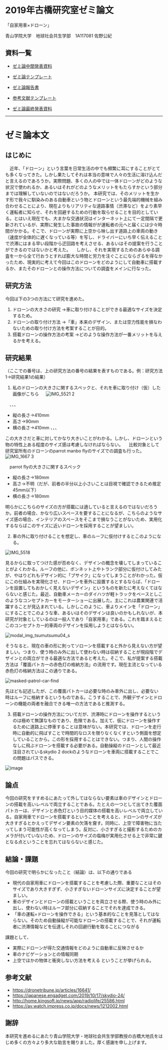 # 2019年古橋研究室ゼミ論文

「自家用車×ドローン」

青山学院大学　地球社会共生学部　1A117081 佐野公紀

## 資料一覧
-  [ゼミ論中間発表資料](https://docs.google.com/presentation/d/1sK6hci77wB66VWDzsLREO3fmZuH6N_5laPwgrq21Mu4/edit#slide=id.p)

-  [ゼミ論テンプレート](https://docs.google.com/document/d/1hT6A7MQRmD3jp-NkzAT2dIeWN-2X0_WGo1aTpzgv2CQ/edit)

-  [ゼミ論報告書](https://medium.com/furuhashilab/ドローンによる人命救助の加速案-5c61bf5faf5e)

-  [参考文献テンプレート](https://docs.google.com/spreadsheets/d/1g0eQedyXYkM6U7-wQ9Sk8WuwJ6fTcOxlsa2oQIvfT6o/edit?usp=sharing)

-  [ゼミ論最終発表資料](https://docs.google.com/presentation/d/1DdGM_dXuUQODMRYJt2wPjhBJuJjZrWy2z_LjX31izCY/edit#slide=id) 


-----------
# ゼミ論本文
## はじめに
　近年、「ドローン」という言葉を日常生活の中でも頻繁に耳にすることがとても多くなってきた。しかし果たしてそれは本当の意味で人々の生活に溶け込んだと言えるのであろうか。実際問題、多くの人の中では一体ドローンがどのような状況で使われるか、あるいはそれがどのようなメリットをもたらすかという部分までは理解していないのではないだろうか。
 本研究では、そのメリットを生かす形で我々に馴染みのある自動車という物とドローンという最先端的機械を組み合わせることにより、現在よりもリアリティな道路事情（渋滞など）をより素早く運転者に知らせ、それを回避するための行動を取らせることを目的としている。とはいえ現在でも、大まかな交通状況はインターネット上にて一定間隔で更新されているが、実際に発生した事故の情報がが運転者の元へと届くには少々時間がかかる。そこで、ドローンが実際に上空から映し出す道路上の車両の動き（速度が全体的に遅くなっている等）を写し、ドライバーにいち早く伝えることで渋滞にはまる早い段階から迂回路を考えさせる、あるいはその提案を行うことができるのではないかと考えた。
　しかし、それを実現するためのあらゆる調査を一から全て行おうとすれば膨大な時間と労力を注ぐことにならざるを得なかったため、現実的に考えて今回はこのドローンをどのようにして自動車に搭載するか、またそのドローンとの操作方法についての調査をメインに行なった。




## 研究方法
今回は下の3つの方法にて研究を進めた。
1. ドローンの大きさの研究
→車に取り付けることができる最適なサイズを決定するため。
2. ドローンの取り付け方法
→「車」本来のデザイン、または空力性能を損なわないための取り付け方法を考案することが目的。
3. 搭載ドローンの操作方法の考案
→どのような操作方法が一番メリットを与えるかを考える。


## 研究結果
（ここでの番号は、上の研究方法の番号の結果を表すものである。例：研究方法1→研究結果1の結果）
1. 私のドローンの大きさに関するスペックと、それを車に取り付け（仮）した画像がこちら
　
 ![IMG_5521 2](https://user-images.githubusercontent.com/52966947/73157030-19290180-4123-11ea-91b3-1c31930c584a.jpg)

　、、、
 - 縦の長さ→410mm 
 - 高さ→90mm 
 - 横の長さ→410mm
  、、、
 
 
この大きさだと車に対してかなり大きいことがわかる。しかし、ドローンという物の特性上ある程度のサイズ感は考慮しなければならない。
　比較対象として研究室所有のドローンのparrot manbo flyのサイズでの調査も行った。
　
 ![IMG_1667 3](https://user-images.githubusercontent.com/52966947/73156976-e67f0900-4122-11ea-802f-9f4066cded46.JPG)

　parrot flyの大きさに関するスペック
 - 縦の長さ→180mm
 - 高さ→不明（だが、前者の半分以上小さいことは目視で確認できるため推定45mm以下）
 - 横の長さ→180mm


明らかにこちらのサイズの方が搭載には適していると言えるのではないだろうか。前者の場合、かなり広いスペースを要することになるが、こちらのようなサイズ感の場合、インテリアのスペースをそこまで損なうことがないため、実用化するならばこのサイズに近いドローンを採用することが望ましい。

2. 車の外に取り付けることを想定し、車のルーフに仮付けするとこのようになる。

![IMG_5518](https://user-images.githubusercontent.com/52966947/73157054-33fb7600-4123-11ea-85e3-c6e9ba9af46d.JPG)

見るからに取ってつけた感が否めなく、デザインの概念を壊してしまっていることがよくわかる。ルーフの他に、ボンネット上やトランク部分に仮付けしてみたが、やはりどれもデザイン的に「ブサイク」になってしまうことがわかった。仮にこの仕組みを実現化させ、ドローンを車外に設置するとするならば、「ドローンを設置してもおかしく見えないデザイン」というものを新たに考えなくてはならないと感じた。最近、自動車メーカーのダイハツが軽トラックをベースとしこのようなコンセプトカーをモーターショーに出展した。主にこれは農業関連で活躍することが見込まれている。しかしこのように、車よりメインを「ドローン」にすることでこのような車、あるいはそのデザインは良いのかもしれないが、本研究が対象としているのは一般人であり「自家用車」である。これを踏まえるとこのコンセプトカー的車両のデザインを採用しようとはならない。

![modal_img_tsumutsumu04_s](https://user-images.githubusercontent.com/52966947/73157221-c0a63400-4123-11ea-82ba-cb151f0dfda5.jpg)

そうなると、現在の車の形に則ってソローンを搭載すると外から見えない方が望ましい。つまり、使う時のみ外に出して使わない時は収納することが現段階でデザインとの両立ができる最適な方法であると考えた。そこで、私が提案する搭載方法は「覆面パトカーの赤色灯の格納方法」の流用です。現在主流となっている赤色灯の格納方法はこの通りである。

![masked-patrol-car-find](https://user-images.githubusercontent.com/52966947/73157334-02cf7580-4124-11ea-94dc-b3be9a58af4a.jpg)

先ほども記述したが、この覆面パトカーは必要な時のみ車外に出し、必要ない時はルーフに格納するというものである。こうすることで、外観デザインとドローンの機能の両者を融合できる唯一の方法であると推測する。

3. 搭載ドローンの操作方法についてだが、渋滞時にドローンを操作するというのは極めて無謀なものであり、危険である。加えて、仮にドローンを操作するために道路上に停車することは意味がない。本研究では、ドローンを走行時に自動的に飛ばすことで時間的なロスを限りなくなくすという側面を想定していることから。この形を採用することはできない。つまり、人間の操作なしに飛ぶドローンを搭載する必要がある。自動操縦のドローンとして最近注目されているskydio 2 dockのようなドローンを車両に搭載することでこの問題はパスできる。
 
 ![image](https://user-images.githubusercontent.com/52966947/73554178-9390b300-448e-11ea-9c59-857b5286d986.png)


## 論点
今回の研究をすすめるにあたって外してはならない要素は車のデザインとドローンの搭載を高いレベルで両立することである。たとえの一つとして出てきた覆面パトカーは、デザインと赤色灯という目的媒体の搭載を高いレベルで両立している。自家用車でドローンを搭載するということを考えると、ドローンのサイズが大きすぎるとかえってデザイン要素の欠落を齎す。同時に、上空で障害物に当たってしまう可能性が高くなってしまう。反対に、小さすぎると撮影するためのカメラが付いていないため、ドローンのサイズの塩梅が実用化させる上で非常に鍵となる点ということを忘れてはならないと感じた。

##  結論・課題
今回の研究で明らかになったこと（結論）は、以下の通りである
 - 現代の自家用車にドローンを搭載することを考慮した際、重要なことはそのサイズであり大きすぎず、小さすぎないドローンサイズに決定することが望ましい。
 - 車のデザインとドローンの搭載ということを両立させる際、使う時のみ外に出し、使わない時はルーフ部分に収納することでそれを達成できる。
 - 「車の運転=ドローンを操作できる」という基本的なことを見落としてはならない。そのため自動操縦が可能なドローンの搭載することで、それが運転者に渋滞情報などを伝達しそれの回避行動を取ることにつながる

課題として、
 - 実際にドローンが得た交通情報をどのように自動車に反映させるか
 - 車のナビゲーションとの情報同期
 - 上空でほかの物体と衝突しない方法を考える
 ということが挙げられる。

## 参考文献
- https://dronetribune.jp/articles/16641/
- https://japanese.engadget.com/2019/10/17/skydio-24/
- http://home.kingsoft.jp/news/app/radiolife/25586.html
- https://av.watch.impress.co.jp/docs/news/1212002.html

## 謝辞
本研究を進めるにあたり青山学院大学・地球社会共生学部教授の古橋大地氏をはじめ多くの方々より多大な助言を賜りました。厚く感謝を申し上げます。

